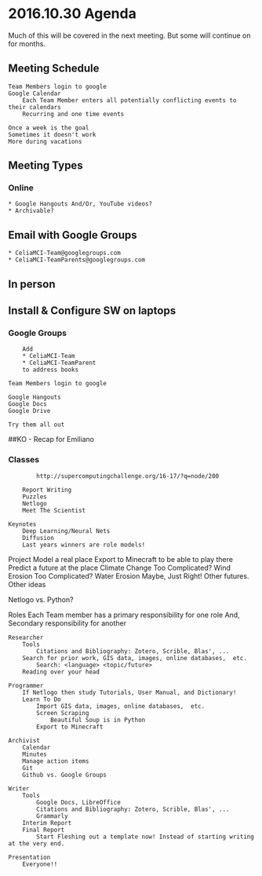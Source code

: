 # 2016.10.30 Agenda
Much of this will be covered in the next meeting.
But some will continue on for months.

## Meeting Schedule
    Team Members login to google
    Google Calendar
        Each Team Member enters all potentially conflicting events to their calendars
        Recurring and one time events

    Once a week is the goal
    Sometimes it doesn't work
    More during vacations

## Meeting Types
### Online 
    * Google Hangouts And/Or, YouTube videos?
    * Archivable?

## Email with Google Groups
    * CeliaMCI-Team@googlegroups.com
    * CeliaMCI-TeamParents@googlegroups.com

## In person

## Install & Configure SW on laptops
### Google Groups
        Add 
        * CeliaMCI-Team 
        * CeliaMCI-TeamParent
        to address books

    Team Members login to google

    Google Hangouts
    Google Docs
    Google Drive

    Try them all out

##KO - Recap for Emiliano

###    Classes
            http://supercomputingchallenge.org/16-17/?q=node/200

        Report Writing
        Puzzles
        Netlogo
        Meet The Scientist

    Keynotes
        Deep Learning/Neural Nets
        Diffusion
        Last years winners are role models!

Project
    Model a real place
    Export to Minecraft to be able to play there
    Predict a future at the place
        Climate Change Too Complicated?
        Wind Erosion   Too Complicated?
        Water Erosion  Maybe, Just Right!
        Other futures.
    Other ideas

Netlogo vs. Python?

Roles
    Each Team member has a primary responsibility for one role
    And, Secondary responsibility for another

    Researcher
        Tools
            Citations and Bibliography: Zotero, Scrible, Blas', ...
        Search for prior work, GIS data, images, online databases,  etc.
            Search: <language> <topic/future>
        Reading over your head

    Programmer
        If Netlogo then study Tutorials, User Manual, and Dictionary!
        Learn To Do
            Import GIS data, images, online databases,  etc.
            Screen Scraping
                Beautiful Soup is in Python
            Export to Minecraft

    Archivist
        Calendar
        Minutes
        Manage action items
        Git
        Github vs. Google Groups

    Writer
        Tools
            Google Docs, LibreOffice
            Citations and Bibliography: Zotero, Scrible, Blas', ...
            Grammarly
        Interim Report
        Final Report
            Start Fleshing out a template now! Instead of starting writing at the very end.

    Presentation
        Everyone!!

